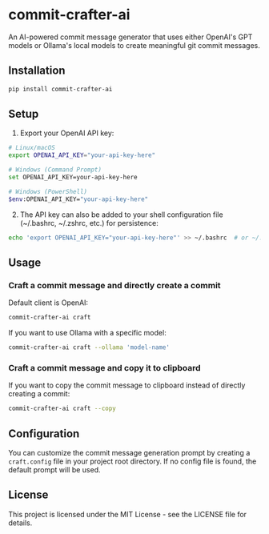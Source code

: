 # commit-crafter-ai

An AI-powered commit message generator that uses either OpenAI's GPT models or Ollama's local models to create meaningful git commit messages.

## Installation

```bash
pip install commit-crafter-ai
```

## Setup

1. Export your OpenAI API key:

```bash
# Linux/macOS
export OPENAI_API_KEY="your-api-key-here"

# Windows (Command Prompt)
set OPENAI_API_KEY=your-api-key-here

# Windows (PowerShell)
$env:OPENAI_API_KEY="your-api-key-here"
```

2. The API key can also be added to your shell configuration file (~/.bashrc, ~/.zshrc, etc.) for persistence:

```bash
echo 'export OPENAI_API_KEY="your-api-key-here"' >> ~/.bashrc  # or ~/.zshrc
```

## Usage

### Craft a commit message and directly create a commit

Default client is OpenAI:

```bash
commit-crafter-ai craft
```

If you want to use Ollama with a specific model:

```bash
commit-crafter-ai craft --ollama 'model-name'
```

### Craft a commit message and copy it to clipboard

If you want to copy the commit message to clipboard instead of directly creating a commit:

```bash
commit-crafter-ai craft --copy
```

## Configuration

You can customize the commit message generation prompt by creating a `craft.config` file in your project root directory. If no config file is found, the default prompt will be used.

## License

This project is licensed under the MIT License - see the LICENSE file for details.
